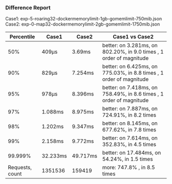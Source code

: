 ### Difference Report
Case1: exp-5-roaring32-dockermemorylimit-1gb-gomemlimit-750mib.json
Case2: exp-0-map32-dockermemorylimit-2gb-gomemlimit-1750mib.json

|Percentile|Case1|Case2|Case1 vs Case2|
|---|---|---|---|
|50%|409µs|3.69ms|better: on 3.281ms, on 802.20%, in 9.0 times , 1 order of magnitude|
|90%|829µs|7.254ms|better: on 6.425ms, on 775.03%, in 8.8 times , 1 order of magnitude|
|95%|978µs|8.396ms|better: on 7.418ms, on 758.49%, in 8.6 times , 1 order of magnitude|
|97%|1.088ms|8.975ms|better: on 7.887ms, on 724.91%, in 8.2 times |
|98%|1.202ms|9.347ms|better: on 8.145ms, on 677.62%, in 7.8 times |
|99%|2.158ms|9.772ms|better: on 7.614ms, on 352.83%, in 4.5 times |
|99.999%|32.233ms|49.717ms|better: on 17.484ms, on 54.24%, in 1.5 times |
|Requests, count|1351536|159419|more: 747.8% , in 8.5 times |
